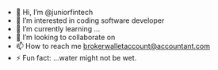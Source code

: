 - 👋 Hi, I’m @juniorfintech
- 👀 I’m interested in coding software developer 
- 🌱 I’m currently learning ...
- 💞️ I’m looking to collaborate on 
- 📫 How to reach me brokerwalletaccount@accountant.com
-  ⚡ Fun fact: ...water might not be wet. 
<!---
juniorfintech/juniorfintech is a ✨ special ✨ repository because its `README.md` (this file) appears on your GitHub profile.
You can click the Preview link to take a look at your changes.
--->

